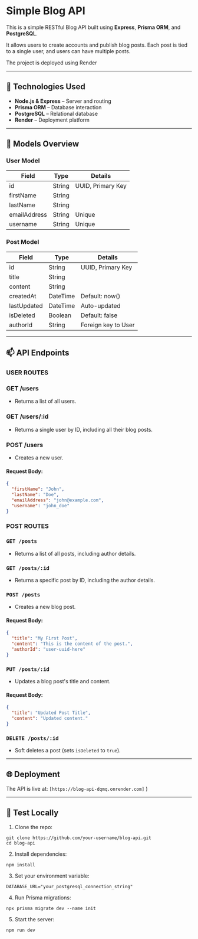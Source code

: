 # Simple Blog API

This is a simple RESTful Blog API built using **Express**, **Prisma ORM**, and **PostgreSQL**.

It allows users to create accounts and publish blog posts. Each post is tied to a single user, and users can have multiple posts.

The project is deployed using Render 

---

## 🚀 Technologies Used

- **Node.js & Express** – Server and routing
- **Prisma ORM** – Database interaction
- **PostgreSQL** – Relational database
- **Render** – Deployment platform

---

## 📌 Models Overview

### User Model

| Field         | Type    | Details                     |
|---------------|---------|-----------------------------|
|id          | String  | UUID, Primary Key           |
| firstName   | String  |                             |
|lastName    | String  |                             |
|emailAddress| String  | Unique                      |
| username    | String  | Unique                      |

### Post Model

| Field         | Type      | Details                     |
|---------------|-----------|-----------------------------|
| id          | String    | UUID, Primary Key           |
|title       | String    |                             |
| content     | String    |                             |
|createdAt   | DateTime  | Default: now()              |
| lastUpdated | DateTime  | Auto-updated                |
| isDeleted   | Boolean   | Default: false              |
|authorId    | String    | Foreign key to User       |

---

## 📫 API Endpoints

### USER ROUTES

### GET /users
- Returns a list of all users.

### GET /users/:id
- Returns a single user by ID, including all their blog posts.

### POST /users
- Creates a new user.

#### Request Body:
```json
{
  "firstName": "John",
  "lastName": "Doe",
  "emailAddress": "john@example.com",
  "username": "john_doe"
}
```


### POST ROUTES

### `GET /posts`

* Returns a list of all posts, including author details.

### `GET /posts/:id`

* Returns a specific post by ID, including the author details.

### `POST /posts`

* Creates a new blog post.

#### Request Body:

```json
{
  "title": "My First Post",
  "content": "This is the content of the post.",
  "authorId": "user-uuid-here"
}
```

### `PUT /posts/:id`

* Updates a blog post's title and content.

#### Request Body:

```json
{
  "title": "Updated Post Title",
  "content": "Updated content." 
}
```

### `DELETE /posts/:id`

* Soft deletes a post (sets `isDeleted` to `true`).

---

## 🌐 Deployment

The API is live at: `[https://blog-api-dqmq.onrender.com]` )

---

## 🧪 Test Locally

1. Clone the repo:

```
git clone https://github.com/your-username/blog-api.git
cd blog-api
```

2. Install dependencies:

```
npm install
```

3. Set your environment variable:

```
DATABASE_URL="your_postgresql_connection_string"
```

4. Run Prisma migrations:

```
npx prisma migrate dev --name init
```

5. Start the server:

```
npm run dev
```



